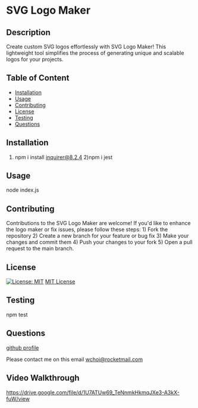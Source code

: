 # SVG Logo Maker

## Description

Create custom SVG logos effortlessly with SVG Logo Maker! This lightweight tool simplifies the process of generating unique and scalable logos for your projects.

## Table of Content

- [Installation](#installation)
- [Usage](#usage)
- [Contributing](#contributing)
- [License](#license)
- [Testing](#testing)
- [Questions](#questions)

## Installation

1. npm i install inquirer@8.2.4 2)npm i jest

## Usage

node index.js

## Contributing

Contributions to the SVG Logo Maker are welcome! If you'd like to enhance the logo maker or fix issues, please follow these steps: 1) Fork the repository 2) Create a new branch for your feature or bug fix 3) Make your changes and commit them 4) Push your changes to your fork 5) Open a pull request to the main branch.

## License

[![License: MIT](https://img.shields.io/badge/License-MIT-yellow.svg)](https://opensource.org/licenses/MIT)
[MIT License](https://opensource.org/licenses/MIT)

## Testing

npm test

## Questions

[github profile](https://github.com/wchoi888)

Please contact me on this email wchoi@rocketmail.com

## Video Walkthrough

https://drive.google.com/file/d/1U7ATUw69_TeNnmkHkmqJXe3-A3kX-fuW/view
